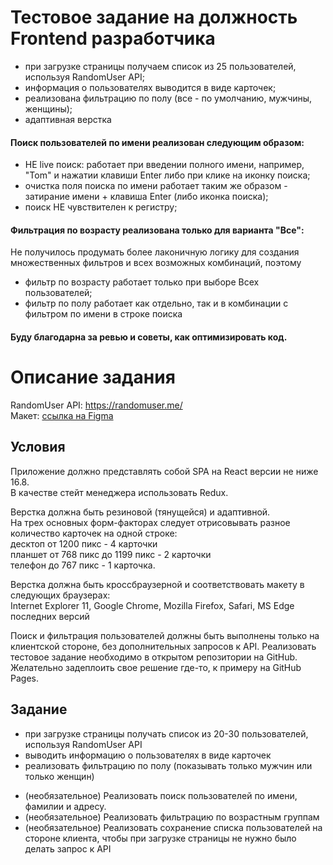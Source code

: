 # Тестовое задание на должность Frontend разработчика

- при загрузке страницы получаем список из 25 пользователей, используя RandomUser API;
- информация о пользователях выводится в виде карточек;
- реализована фильтрацию по полу (все - по умолчанию, мужчины, женщины);
- адаптивная верстка

#### Поиск пользователей по имени реализован следующим образом:

- НЕ live поиск: работает при введении полного имени, например, "Tom" и нажатии клавиши Enter либо при клике на иконку поиска;
- очистка поля поиска по имени работает таким же образом - затирание имени + клавиша Enter (либо иконка поиска);
- поиск НЕ чувствителен к регистру;

#### Фильтрация по возрасту реализована только для варианта "Все":

Не получилось продумать более лаконичную логику для создания множественных фильтров и всех возможных комбинаций, поэтому

- фильтр по возрасту работает только при выборе Всех пользователей;
- фильтр по полу работает как отдельно, так и в комбинации с фильтром по имени в строке поиска

#### Буду благодарна за ревью и советы, как оптимизировать код.

# Описание задания

RandomUser API: https://randomuser.me/ \
Макет: [ссылка на Figma](https://www.figma.com/file/0QWqvAXuM9e10l7cdCYx4k/%D0%A2%D0%B5%D1%81%D1%82%D0%BE%D0%B2%D0%BE%D0%B5-%D0%B4%D0%BB%D1%8F-%D1%80%D0%B0%D0%B7%D1%80%D0%B0%D0%B1%D0%BE%D1%82%D0%BA%D0%B8?node-id=0%3A1)

## Условия

Приложение должно представлять собой SPA на React версии не ниже 16.8.\
В качестве стейт менеджера использовать Redux.

Верстка должна быть резиновой (тянущейся) и адаптивной. \
На трех основных форм-факторах следует отрисовывать разное количество карточек на одной строке: \
десктоп от 1200 пикс - 4 карточки \
планшет от 768 пикс до 1199 пикс - 2 карточки \
телефон до 767 пикс - 1 карточка.

Верстка должна быть кроссбраузерной и соответствовать макету в следующих браузерах: \
Internet Explorer 11, Google Chrome, Mozilla Firefox, Safari, MS Edge последних версий

Поиск и фильтрация пользователей должны быть выполнены только на клиентской стороне, без дополнительных запросов к API.
Реализовать тестовое задание необходимо в открытом репозитории на GitHub.
Желательно задеплоить свое решение где-то, к примеру на GitHub Pages.

## Задание

- при загрузке страницы получать список из 20-30 пользователей, используя RandomUser API
- выводить информацию о пользователях в виде карточек
- реализовать фильтрацию по полу (показывать только мужчин или только женщин)

* (необязательное) Реализовать поиск пользователей по имени, фамилии и адресу.
* (необязательное) Реализовать фильтрацию по возрастным группам
* (необязательное) Реализовать сохранение списка пользователей на стороне клиента, чтобы при загрузке страницы не нужно было делать запрос к API

